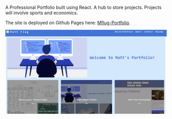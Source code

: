 A Professional Portfolio built using React. A hub to store projects. Projects will involve sports and economics.

The site is deployed on Github Pages here: [Mflug-Portfolio](https://mattflug.github.io/mflug-portfolio/).


![alt text](./src/assets/picjpg.jpg)

